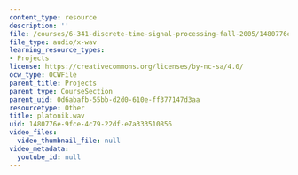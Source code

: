 ```yaml
---
content_type: resource
description: ''
file: /courses/6-341-discrete-time-signal-processing-fall-2005/1480776e9fce4c7922dfe7a333510856_platonik.wav
file_type: audio/x-wav
learning_resource_types:
- Projects
license: https://creativecommons.org/licenses/by-nc-sa/4.0/
ocw_type: OCWFile
parent_title: Projects
parent_type: CourseSection
parent_uid: 0d6abafb-55bb-d2d0-610e-ff377147d3aa
resourcetype: Other
title: platonik.wav
uid: 1480776e-9fce-4c79-22df-e7a333510856
video_files:
  video_thumbnail_file: null
video_metadata:
  youtube_id: null
---
```


